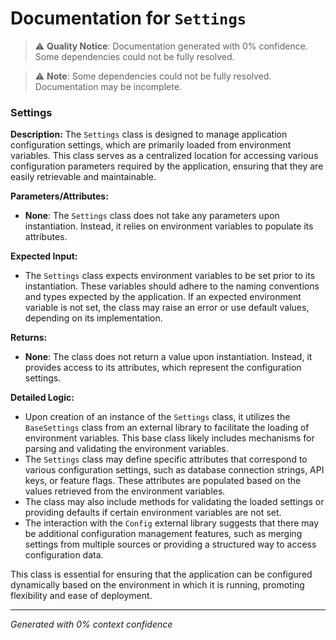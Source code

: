 # Documentation for `Settings`

> ⚠️ **Quality Notice**: Documentation generated with 0% confidence. Some dependencies could not be fully resolved.


> ⚠️ **Note**: Some dependencies could not be fully resolved. Documentation may be incomplete.
### Settings

**Description:**
The `Settings` class is designed to manage application configuration settings, which are primarily loaded from environment variables. This class serves as a centralized location for accessing various configuration parameters required by the application, ensuring that they are easily retrievable and maintainable.

**Parameters/Attributes:**
- **None**: The `Settings` class does not take any parameters upon instantiation. Instead, it relies on environment variables to populate its attributes.

**Expected Input:**
- The `Settings` class expects environment variables to be set prior to its instantiation. These variables should adhere to the naming conventions and types expected by the application. If an expected environment variable is not set, the class may raise an error or use default values, depending on its implementation.

**Returns:**
- **None**: The class does not return a value upon instantiation. Instead, it provides access to its attributes, which represent the configuration settings.

**Detailed Logic:**
- Upon creation of an instance of the `Settings` class, it utilizes the `BaseSettings` class from an external library to facilitate the loading of environment variables. This base class likely includes mechanisms for parsing and validating the environment variables.
- The `Settings` class may define specific attributes that correspond to various configuration settings, such as database connection strings, API keys, or feature flags. These attributes are populated based on the values retrieved from the environment variables.
- The class may also include methods for validating the loaded settings or providing defaults if certain environment variables are not set.
- The interaction with the `Config` external library suggests that there may be additional configuration management features, such as merging settings from multiple sources or providing a structured way to access configuration data.

This class is essential for ensuring that the application can be configured dynamically based on the environment in which it is running, promoting flexibility and ease of deployment.

---
*Generated with 0% context confidence*
